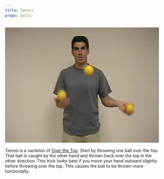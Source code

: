 ```yaml
---
title: Tennis
props: balls
---
```


![Tennis](/site/videos/poster/tennis.jpg)

Tennis is a variation of [Over the Top](/site/en/overthetop/README.md). Start by throwing one ball over the top. That ball is caught by the other hand and thrown back over the top in the other direction. This trick looks best if you move your hand outward slightly before throwing over the top. This causes the ball to be thrown more horizontally.

